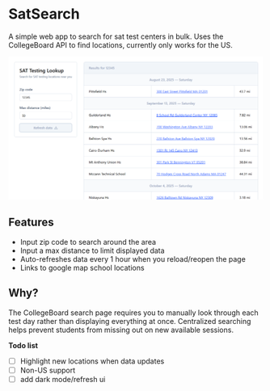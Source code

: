 # SatSearch

A simple web app to search for sat test centers in bulk. Uses the CollegeBoard API to find locations, currently only works for the US.

![Example search](/github/image_2.png 'Example search')

## Features

- Input zip code to search around the area
- Input a max distance to limit displayed data
- Auto-refreshes data every 1 hour when you reload/reopen the page
- Links to google map school locations

## Why?

The CollegeBoard search page requires you to manually look through each test day rather than displaying everything at once. Centralized searching helps prevent students from missing out on new available sessions.

**Todo list**

- [ ] Highlight new locations when data updates
- [ ] Non-US support
- [ ] add dark mode/refresh ui

